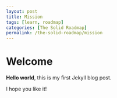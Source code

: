 ```yaml
---
layout: post
title: Mission
tags: [learn, roadmap]
categories: [The Solid Roadmap]
permalink: /the-solid-roadmap/mission
---
```


# Welcome

**Hello world**, this is my first Jekyll blog post.

I hope you like it!